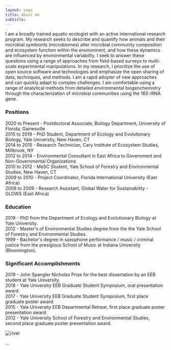 ```yaml
---
layout: page
title: About me
subtitle: 
---
```


I am a broadly trained aquatic ecologist with an active international research program. My research seeks to describe and quantify how animals and their microbial symbionts (microbiomes) alter microbial community composition and ecosystem function within the environment, and how these dynamics are influenced by environmental variability. I seek to answer these questions using a range of approaches from field-based surveys to multi-scale experimental manipulations. In my research, I prioritize the use of open source software and technologies and emphasize the open sharing of data, techniques, and methods. I am a rapid adopter of new approaches and can quickly adapt to complex challenges. I am comfortable using a range of analytical methods from detailed environmental biogeochemistry through the characterization of microbial communities using the 16S rRNA gene.

### Positions

2020 to Present - Postdoctoral Associate, Biology Department, University of Florida, Gainesville  
2015 to 2019 - PhD Student, Department of Ecology and Evolutionary Biology, Yale University, New Haven, CT  
2014 to 2015 - Research Technician, Cary Institute of Ecosystem Studies, Millbrook, NY  
2012 to 2014 - Environmental Consultant in East Africa to Government and Non-Governmental Organizations  
2010 to 2012 - MeSC Student, Yale School of Forestry and Environmental Studies, New Haven, CT  
2009 to 2010 - Project Coordinator, Florida International University (East Africa)  
2008 to 2009 - Research Assistant, Global Water for Sustainability - GLOWS (East Africa)  

### Education

2019 - PhD from the Department of Ecology and Evolutionary Biology at Yale University.  
2012 - Master's of Environmental Studies degree from the the Yale School of Forestry and Environmental Studies.  
1999 - Bachelor's degree in saxophone performance / music / criminal justice from the presigious School of Music at Indiana University (Bloomington).  

### Significant Accomplishments

2019 - John Spangler Nicholas Prize for the best dissertation by an EEB student at Yale University.  
2018 - Yale University EEB Graduate Student Symposium, oral presentation award.  
2017 - Yale University EEB Graduate Student Symposium, first place graduate poster award.  
2015 - Yale University EEB Departmental Retreat, first place graduate poster presentation award.  
2012 - Yale University School of Forestry and Environmental Studies, second place graduate poster presentation award.  

<img src="[img/install-steps.gif](https://photos.google.com/share/AF1QipM4MJSL64cBE7KO73QG-Tx4zVnTvWOmS5pLjLmxOQC12mGkXQwhP7nIOvojPK810w/photo/AF1QipMJJOxpVwR8FvCDaFEbXO-B5BFSbGxSDXOH8IXw?key=cl9UaDZKX0ZXdXJEQ0ZWTFNFVWc2MDZfVHhJU2NR)" alt="river" />

...
